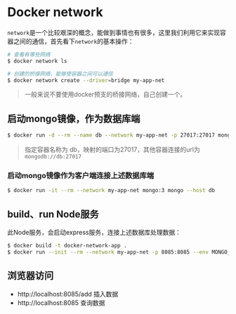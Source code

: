 # Docker network

`network`是一个比较艰深的概念，能做到事情也有很多，这里我们利用它来实现容器之间的通信，首先看下`network`的基本操作：

```bash
# 查看有哪些网络
$ docker network ls

# 创建的桥接网络，能够使容器之间可以通信
$ docker network create --driver=bridge my-app-net
```

> 一般来说不要使用docker预支的桥接网络，自己创建一个。

## 启动mongo镜像，作为数据库端

```bash
$ docker run -d --rm --name db --network my-app-net -p 27017:27017 mongo:3
```

> 指定容器名称为 db，映射的端口为27017，其他容器连接的url为`mongodb://db:27017`

### 启动mongo镜像作为客户端连接上述数据库端

```bash
$ docker run -it --rm --network my-app-net mongo:3 mongo --host db
```

## build、run Node服务

此Node服务，会启动express服务，连接上述数据库处理数据：

```bash
$ docker build -t docker-network-app .
$ docker run --init --rm --network my-app-net -p 8085:8085 --env MONGO_DB_URL=mongodb://db:27017 docker-network-app
```

## 浏览器访问

- http://localhost:8085/add 插入数据
- http://localhost:8085 查询数据
